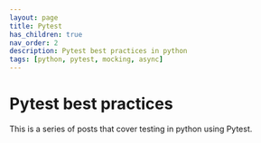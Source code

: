 ```yaml
---
layout: page
title: Pytest
has_children: true
nav_order: 2
description: Pytest best practices in python
tags: [python, pytest, mocking, async]
---
```


# Pytest best practices

This is a series of posts that cover testing in python using Pytest.